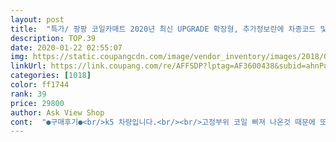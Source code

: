 ```yaml
---
layout: post 
title:  "특가/ 팡팡 코일카매트 2020년 최신 UPGRADE 확장형, 추가정보란에 차종코드 및 색상 입력 필수" 
description: TOP.39 
date: 2020-01-22 02:55:07 
img: https://static.coupangcdn.com/image/vendor_inventory/images/2018/07/19/13/0/fc429bde-f745-4843-b12a-1a1bcc494565.jpg 
linkUrl: https://link.coupang.com/re/AFFSDP?lptag=AF3600438&subid=ahnPublicAsk&pageKey=173832340&itemId=496565270&vendorItemId=3757119729&traceid=V0-113-0e63760d7e4648bd 
categories: [1018] 
color: ff1744 
rank: 39 
price: 29800 
author: Ask View Shop 
cont:  "●구매후기●<br/>k5 차량입니다.<br/><br/>고정부위 코일 삐져 나온것 때문에 또 교환 하기도 귀찮고 해서 그냥 쓸려구요<br/>그냥 무난하게 그레이 할 걸 그랬나 하고요.<br/><br/>그리고 전 고리타입인뎅 고리부분에 조립불량으로인해서 코일이 들떠있구요<br/>기대한게 잘못이겠지요<br/>남들이 놀리면 고급진 걸 몰라본다며 오히려 큰소리 치려구요.<br/>.<br/><br/>냄새부터 맡아봤습니다.<br/> 냄새 납니다.<br/> 그냥 화학적인 냄새.<br/><br/>다들 좋은구매 하세요~<br/>도착했을 때 무게감에 놀랐어요.<br/> 생각보다 무거웠거든요.<br/><br/>레드 주문하고 사실 좀 후회했어요.<br/><br/>밖에 두 시간이상 그냥 뒀더니 냄새가 훨씬 많이 빠졌더라구요.<br/><br/>받아서 장착해보고 첫 생각은<br/>밤 새 가두어 두었더니 차안에 냄새는 좀 나더라구요.<br/><br/>배송잘못시켜서 5천원더 주고<br/>배송해주신 택배 기사님께선 가격을 물으시더니 엄청 싸다며 놀라셨고,<br/>본인도 다른 업체꺼 써봤는데 쿠션이 금방 꺼지더라며... <br/>.<br/><br/>수시로 창문 열면서 환기하고 했더니 며칠만에 냄새는 거의 안납니다.<br/><br/>싸이자가 딱 들어맞질 않네요<br/>싸이자는 정확히 맞았으면 좋겠네요 더 좀 신경좀 쓰셔야할닷 싶어요<br/>얼른 장착하고 싶어 몸이 들썩거렸죠.<br/><br/>완성도가 많이 떨어집니다<br/>음... <br/><br/>이번에 새 차량 사면서 돈 더줘서 비싼걸로 사려다가 저렴하고 상품평이 좋아 구매했는데 이정도 만족도면 5/1가격으로 가성비 좋게 아주아주 잘 구매한것 같아 뿌듯합니다.<br/> 다른분들은 크기가 안맞다 공간이 뜬다 말씀하셔서 조금 걱정했는데 저는 그런것 없이 잘 맞아서 만족하며 쓰고 있습니다 :)<br/>일 년 이상 간다면 수고했다 칭찬해주려고요.<br/>.<br/><br/>일단 얼마만에 꺼지는 지 관찰 좀 해 보고요,<br/>잘 안맞는다는 다른 분들과는 다르게 전 꼭 맞았어요.<br/><br/>전 바로 설치했는데도 냄새땜에 어지럽거나 그런건 없는데 그래도 아주아주 예민하신분은 조금은 새제품 냄새가 날 수 있으니 환기를 시켜주시는게 좋을것 같아요 ~<br/>제품다시 받아서 오늘 차량에 깔다보니<br/>주문부터 제가 차량정보를 입력 안해서 연락이 왔는데 주문하고 몇시간 안되서 주문이 와서 여기 일처리가 되게 빠르구나 느끼고 설레는 맘으로 기다렸습니다~ 일단 상품받고 만지고 설치해보니 폭신거리고 눈으로 보는데 벌써부터 먼지는 안나겠다 느낌이 옵니다.<br/> 옆에 조수석에 앉는 사람한테도 좋은것 같아요 :) 옆에 타는 사람들 마다 푹신푹신해서 좋다고 우와 감탄사해줘서 뿌듯합니다  and gt; and lt;<br/>차량 (뉴qm3 2019년 9월 신차 <br/> - 아주 잘 맞음)<br/>혹시라도 소임을 다했다면 편히 보내주고 새 녀석을 맞이하려구요.<br/>.<br/><br/>" 
---
```

